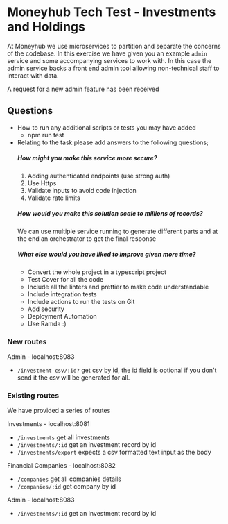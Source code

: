 # Moneyhub Tech Test - Investments and Holdings

At Moneyhub we use microservices to partition and separate the concerns of the codebase. In this exercise we have given you an example `admin` service and some accompanying services to work with. In this case the admin service backs a front end admin tool allowing non-technical staff to interact with data.

A request for a new admin feature has been received

## Questions

- How to run any additional scripts or tests you may have added
  - npm run test
- Relating to the task please add answers to the following questions;
  #####  How might you make this service more secure?
     1. Adding authenticated endpoints (use strong auth)
     2. Use Https
     3. Validate inputs to avoid code injection
     4. Validate rate limits
  #####  How would you make this solution scale to millions of records?
    We can use multiple service running to generate different parts and at the end an orchestrator to get the final response
  #####  What else would you have liked to improve given more time?
  - Convert the whole project in a typescript project
  - Test Cover for all the code
  - Include all the linters and prettier to make code understandable
  - Include integration tests
  - Include actions to run the tests on Git
  - Add security
  - Deployment Automation 
  - Use Ramda :)

### New routes

Admin - localhost:8083
- `/investment-csv/:id?` get csv by id, the id field is optional if you don't send it the csv will be generated for all.

### Existing routes
We have provided a series of routes

Investments - localhost:8081
- `/investments` get all investments
- `/investments/:id` get an investment record by id
- `/investments/export` expects a csv formatted text input as the body

Financial Companies - localhost:8082
- `/companies` get all companies details
- `/companies/:id` get company by id

Admin - localhost:8083
- `/investments/:id` get an investment record by id
